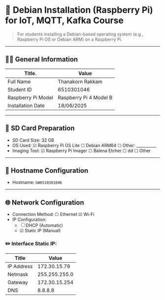 # 🍓 Debian Installation (Raspberry Pi) for IoT, MQTT, Kafka Course

> For students installing a Debian-based operating system (e.g., Raspberry Pi OS or Debian ARM) on a Raspberry Pi.

---

## 🧑‍🎓 General Information

| Title.               | Value                                               |
| -------------------- | --------------------------------------------------- |
| Full Name            | Thanakorn Rakkam|
| Student ID           | 6510301046|
| Raspberry Pi Model   | Raspberry Pi 4 Model B|
| Installation Date    | 18/06/2025|


---

## 💾 SD Card Preparation

- SD Card Size: 32 GB
- OS Used: ☑ Raspberry Pi OS Lite ☐ Debian ARM64 ☐ Other: __________
- Imaging Tool: ☑ Raspberry Pi Imager ☐ Balena Etcher ☐ dd ☐ Other

---

## 📛 Hostname Configuration

- Hostname: `GW6510301046`

---

## 🌐 Network Configuration

- Connection Method: ☐ Ethernet ☑ Wi-Fi
- IP Configuration:
  - ☐ DHCP (Automatic)
  - ☑ Static IP (Manual)

### ✏️ Interface Static IP:

| Title        | Value                                               |
| ------------ | --------------------------------------------------- |
| IP Address   | 172.30.15.79|
| Netmask      | 255.255.255.0|
| Gateway      | 172.30.15.254|
| DNS          | 8.8.8.8 |

